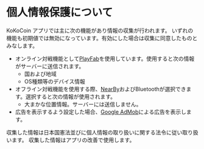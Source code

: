 # 個人情報保護について

KoKoCoin アプリでは主に次の機能があり情報の収集が行われます。
いずれの機能も初期値では無効になっています。有効にした場合は収集に同意したものとみなします。

- オンライン対戦機能として[PlayFab](https://playfab.com/)を使用しています。使用すると次の情報がサーバーに送信されます。
  - 国および地域
  - OS種類等のデバイス情報
- オフライン対戦機能を使用する際、[NearBy](https://developers.google.com/nearby)およびBluetoothが選択できます。選択すると次の情報が使用されます。
  - 大まかな位置情報。サーバーには送信しません。
- 広告を表示するよう設定した場合、[Google AdMob](https://admob.google.com/)による広告を表示します。

収集した情報は日本国憲法並びに個人情報の取り扱いに関する法令に従い取り扱います。
収集した情報はアプリの改善で使用します。
